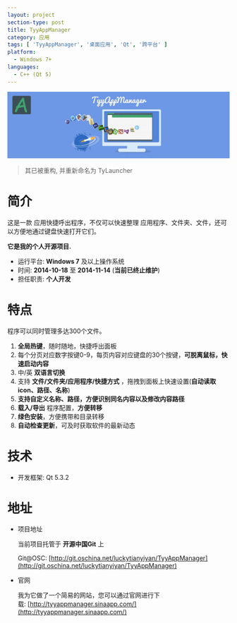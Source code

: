 ```yaml
---
layout: project
section-type: post
title: TyyAppManager
category: 应用
tags: [ 'TyyAppManager', '桌面应用', 'Qt', '跨平台' ]
platform:
  - Windows 7+
languages:
  - C++ (Qt 5)
---
```


![/img/post/WorksSample-6D-Space.jpg](/img/post/WorksSample-TyyAppManager.jpg)

> 其已被重构, 并重新命名为 TyLauncher

# 简介

这是一款 应用快捷呼出程序，不仅可以快速整理 应用程序、文件夹、文件，还可以方便地通过键盘快速打开它们。

**它是我的个人开源项目.**

- 运行平台: **Windows 7** 及以上操作系统
- 时间: **2014-10-18** 至 **2014-11-14** (**当前已终止维护**)
- 担任职责: **个人开发**

# 特点

程序可以同时管理多达300个文件。

1.  **全局热键**，随时随地，快捷呼出面板
2.  每个分页对应数字按键0-9，每页内容对应键盘的30个按键，**可脱离鼠标，快速启动内容**
3.  中/英 **双语言切换**
4.  支持 **文件/文件夹/应用程序/快捷方式** ，拖拽到面板上快速设置(**自动读取icon、路径、名称**)
5.  **支持自定义名称、路径，方便识别同名内容以及修改内容路径**
6.  **载入/导出** 程序配置，**方便转移**
7.  **绿色安装**，方便携带和目录转移
8.  **自动检查更新**，可及时获取软件的最新动态

# 技术

- 开发框架: Qt 5.3.2

<!-- more -->

# 地址

- 项目地址

	当前项目托管于 **开源中国Git** 上

	Git@OSC: [http://git.oschina.net/luckytianyiyan/TyyAppManager](http://git.oschina.net/luckytianyiyan/TyyAppManager)

- 官网

	我为它做了一个简易的网站，您可以通过官网进行下载: [http://tyyappmanager.sinaapp.com/](http://tyyappmanager.sinaapp.com/)
